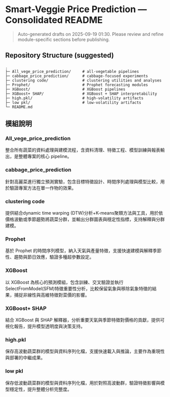 # Smart-Veggie Price Prediction — Consolidated README

> Auto-generated drafts on 2025-09-19 01:30. Please review and refine module-specific sections before publishing.

## Repository Structure (suggested)
```
.
├─ All_vege_price_prediction/     # all-vegetable pipelines
├─ cabbage_price_prediction/      # cabbage-focused experiments
├─ clustering code/               # clustering utilities and analyses
├─ Prophet/                       # Prophet forecasting modules
├─ XGBoost/                       # XGBoost pipelines
├─ XGBoost+ SHAP/                 # XGBoost + SHAP interpretability
├─ high.pkl/                      # high-volatility artifacts
├─ low pkl/                       # low-volatility artifacts
└─ README.md

```

## 模組說明

### All_vege_price_prediction
整合所有蔬菜的資料處理與建模流程，含資料清理、特徵工程、模型訓練與報表輸出，是整體專案的核心 pipeline。

### cabbage_price_prediction
針對高麗菜進行獨立預測實驗，包含目標特徵設計、時間序列處理與模型比較，用於驗證專案方法在單一作物的效果。

### clustering code
提供結合dynamic time warping (DTW)分析+K-means聚類方法與工具，用於依價格波動或季節趨勢將蔬菜分群，並輸出分群圖表與穩定性指標，支持解釋與分群建模。

### Prophet
基於 Prophet 的時間序列模型，納入天氣與產量特徵，支援快速建模與解釋季節性、趨勢與節日效應，驗證多種超參數設定。

### XGBoost
以 XGBoost 為核心的預測模組，包含訓練、交叉驗證並執行SelectFromModel(SFM)特徵重要性分析，比較保留氣象與移除氣象特徵的結果，捕捉非線性與高維特徵對菜價的影響。

### XGBoost+ SHAP
結合 XGBoost 與 SHAP 解釋器，分析重要天氣與季節特徵對價格的貢獻，提供可視化報告，提升模型透明度與決策支持。

### high.pkl
保存高波動蔬菜群的模型與資料序列化檔，支援快速載入與推論，主要作為重現性與部署的中繼成果。

### low pkl
保存低波動蔬菜群的模型與資料序列化檔，用於對照高波動群，驗證特徵影響與模型穩定性，提升整體分析完整度。

